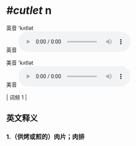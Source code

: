 # ***\#cutlet*** n
英音 'kʌtlət  
英音
<audio src="./media/cutlet1.aac" controls="controls"></audio>

美音 'kʌtlət  
美音
<audio src="./media/cutlet2.aac" controls="controls"></audio>



| 词频 1 |  

英文释义
---
### 1.**（供烤或煎的）肉片；肉排**  


